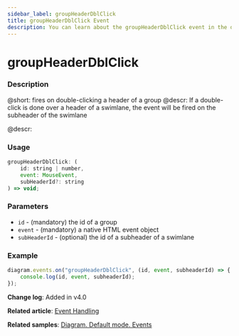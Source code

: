 ```yaml
---
sidebar_label: groupHeaderDblClick
title: groupHeaderDblClick Event
description: You can learn about the groupHeaderDblClick event in the documentation of the DHTMLX JavaScript Diagram library. Browse developer guides and API reference, try out code examples and live demos, and download a free 30-day evaluation version of DHTMLX Diagram.
---
```


# groupHeaderDblClick

### Description

@short: fires on double-clicking a header of a group
@descr:
If a double-click is done over a header of a swimlane, the event will be fired on the subheader of the swimlane

@descr:

### Usage

~~~js
groupHeaderDblClick: (
    id: string | number, 
    event: MouseEvent, 
    subHeaderId?: string
) => void;
~~~

### Parameters

- `id` - (mandatory) the id of a group
- `event` - (mandatory) a native HTML event object
- `subHeaderId` - (optional) the id of a subheader of a swimlane

### Example

~~~js
diagram.events.on("groupHeaderDblClick", (id, event, subheaderId) => {
    console.log(id, event, subheaderId);
});
~~~

**Change log**: Added in v4.0

**Related article**: [Event Handling](../../../guides/event_handling/)

**Related samples**: [Diagram. Default mode. Events](https://snippet.dhtmlx.com/7h2hgb3g)

